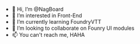 - 👋 Hi, I’m @NagBoard
- 👀 I’m interested in Front-End
- 🌱 I’m currently learning FoundryVTT
- 💞️ I’m looking to collaborate on Founry UI modules
- 📫 You can't reach me, HAHA 

<!---
NagBoard/NagBoard is a ✨ special ✨ repository because its `README.md` (this file) appears on your GitHub profile.
You can click the Preview link to take a look at your changes.
--->
